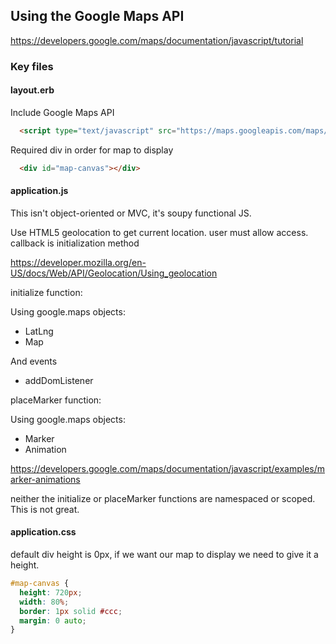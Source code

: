 ## Using the Google Maps API
https://developers.google.com/maps/documentation/javascript/tutorial

### Key files
#### layout.erb
Include Google Maps API
```html
  <script type="text/javascript" src="https://maps.googleapis.com/maps/api/js?v=3.exp&sensor=false">
```
Required div in order for map to display
```html
  <div id="map-canvas"></div>
```
#### application.js
This isn't object-oriented or MVC, it's soupy functional JS. 

Use HTML5 geolocation to get current location. user must allow access.  callback is initialization method

https://developer.mozilla.org/en-US/docs/Web/API/Geolocation/Using_geolocation

initialize function:

Using google.maps objects:

* LatLng 
* Map 

And events

* addDomListener

placeMarker function: 

Using google.maps objects:

* Marker 
* Animation

https://developers.google.com/maps/documentation/javascript/examples/marker-animations

neither the initialize or placeMarker functions are namespaced or scoped. This is not great.


#### application.css
default div height is 0px, if we want our map to display we need to give it a height.
```css
#map-canvas {
  height: 720px;
  width: 80%;
  border: 1px solid #ccc;
  margin: 0 auto;
}
```
